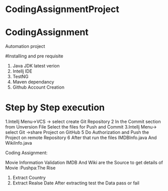 # CodingAssignmentProject
# CodingAssignment
Automation project

 #Installing and pre requisite
 1. Java JDK latest verion
 2. Intellj IDE
 3. TestNG 
 4. Maven dependancy 
 5. Github Account Creation 
 
 # Step by Step execution 
 1.Intellj  Menu->VCS -> select create Git Repository
  2 In the Commit section  from Unversion File Select the files for Push and Commit
 3.Intellj Menu-> select  Git ->share Project on GitHub
 5 Do Authorization and Push the Project on remote Repository
 6 After that run the files IMDBInfo.java And WikiInfo.java
 
 
 Coding Assignment:
 
 Movie Information Validation
  IMDB And Wiki are the Source to get details of Movie :Pushpa:The Rise
  1) Extract Country 
  2) Extract Realse Date 
 After extracting test the Data pass or fail 

 
